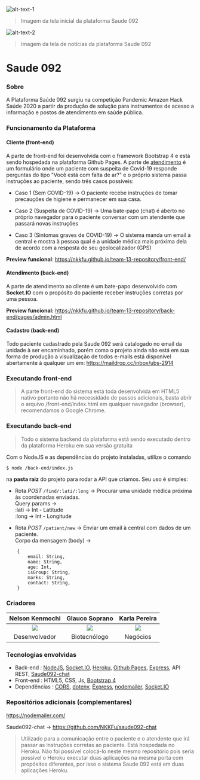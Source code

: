 ![alt-text-1](https://i.ibb.co/2YTzVrd/print1.png)
> Imagem da tela inicial da plataforma Saude 092

![alt-text-2](https://i.ibb.co/TRtCwjq/print2.png)
> Imagem da tela de notícias da plataforma Saude 092

# Saude 092

### Sobre

A Plataforma Saúde 092 surgiu na competição Pandemic Amazon Hack Saúde 2020 a partir da produção de solução para instrumentos de acesso a informação e postos de atendimento em saúde pública.

### Funcionamento da Plataforma

#### Cliente (front-end)

A parte de front-end foi desenvolvida com o framework Bootstrap 4 e está sendo hospedada na plataforma Github Pages. A parte de [atendimento](#Atendimento) é um formulário onde um paciente com suspeita de Covid-19 responde perguntas do tipo "Você está com falta de ar?" e o próprio sistema passa instruções ao paciente, sendo três casos possíveis:

- Caso 1 (Sem COVID-19) -> O paciente recebe instruções de tomar precauções de higiene e permanecer em sua casa.

- Caso 2 (Suspeita de COVID-19) -> Uma bate-papo (chat) é aberto no próprio navegador para o paciente conversar com um atendente que passará novas instruções

- Caso 3 (Sintomas graves de COVID-19) -> O sistema manda um email à central e mostra à pessoa qual é a unidade médica mais próxima dela de acordo com a resposta de seu geolocalizador (GPS)

**Preview funcional**: https://nkkfu.github.io/team-13-repository/front-end/

#### Atendimento (back-end)

A parte de atendimento ao cliente é um bate-papo desenvolvido com **Socket.IO** com o propósito do paciente receber instruções corretas por uma pessoa. 

**Preview funcional:** https://nkkfu.github.io/team-13-repository/back-end/pages/admin.html

#### Cadastro (back-end)

Todo paciente cadastrado pela Saude 092 será catalogado no email da unidade à ser encaminhado, porém como o projeto ainda não está em sua forma de produção a visualização de todos e-mails está disponível abertamente à qualquer um em: https://maildrop.cc/inbox/ubs-2914


### Executando front-end

> A parte front-end do sistema está toda desenvolvida em HTML5 nativo portanto não há necessidade de passos adicionais, basta abrir o arquivo /front-end/index.html em qualquer navegador (browser), recomendamos o Google Chrome. 

### Executando back-end

> Todo o sistema backend da plataforma está sendo executado dentro da plataforma Heroku em sua versão gratuita

Com o NodeJS e as dependências do projeto instaladas, utilize o comando

`$ node /back-end/index.js`

na **pasta raiz** do projeto para rodar a API que criamos. Seu uso é simples:

- Rota *POST* `/find/:lati/:long` -> Procurar uma unidade médica próxima às coordenadas enviadas.<br>
Query params -> <br>
:lati -> Int - Latitude<br>
:long -> Int - Longitude

- Rota *POST* `/patient/new` -> Enviar um email à central com dados de um paciente.<br>
Corpo da mensagem (body) ->

```
    {
    	email: String,
    	name: String,
    	age: Int,
    	isGroup: String,
    	marks: String,
    	contact: String,
    }
```

### Criadores

| **Nelson Kenmochi** | **Glauco Soprano** | **Karla Pereira** |
| :------------: | :------------: | :------------: |
| ![](https://i.ibb.co/LhVkGjS/Whats-App-Image-2020-04-12-at-11-30-29.jpg)   | ![](https://i.ibb.co/2gMgm7j/Whats-App-Image-2020-04-12-at-11-58-11.jpg)  | ![](https://i.ibb.co/KNHDWhH/karla.png) |
| Desenvolvedor | Biotecnólogo | Negócios |

### Tecnologias envolvidas

- Back-end : [NodeJS](https://nodejs.org/), [Socket.IO](https://socket.io/), [Heroku](https://www.heroku.com/), [Github Pages](https://pages.github.com/), [Express](https://expressjs.com/pt-br/), API REST, [Saude092-chat](https://github.com/NKKFu/saude092-chat)
- Front-end : HTML5, CSS, Js, [Bootstrap 4](https://getbootstrap.com/)
- Dependências : [CORS](https://www.npmjs.com/package/cors),  [dotenv](https://www.npmjs.com/package/dotenv),  [Express](https://expressjs.com/pt-br/),  [nodemailer](https://nodemailer.com/),  [Socket.IO](https://socket.io/)

### Repositórios adicionais (complementares)

https://nodemailer.com/

Saude092-chat -> https://github.com/NKKFu/saude092-chat
> Utilizado para a comunicação entre o paciente e o atendente que irá passar as instruções corretas ao paciente. Está hospedada no Heroku. Não foi possível colocá-lo neste mesmo repositório pois seria possível o Heroku executar duas aplicações na mesma porta com propósitos diferentes, por isso o sistema Saude 092 está em duas aplicações Heroku.